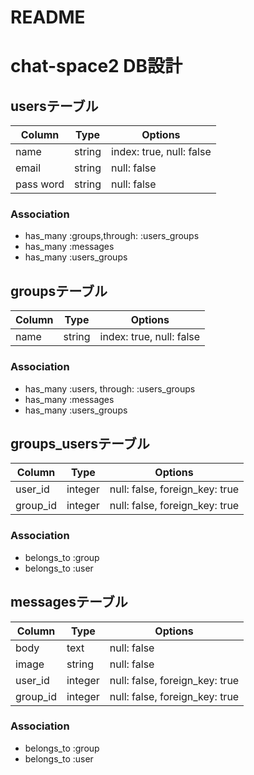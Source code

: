 # README

# chat-space2 DB設計

## usersテーブル

|Column|Type|Options|
|------|----|-------|
|name|string|index: true, null: false|
|email|string|null: false|
|pass word|string|null: false|
### Association

- has_many :groups,through: :users_groups
- has_many :messages
- has_many :users_groups

## groupsテーブル

|Column|Type|Options|
|------|----|-------|
|name|string|index: true, null: false|

### Association
- has_many :users, through: :users_groups
- has_many :messages
- has_many :users_groups

## groups_usersテーブル

|Column|Type|Options|
|------|----|-------|
|user_id|integer|null: false, foreign_key: true|
|group_id|integer|null: false, foreign_key: true|

### Association
- belongs_to :group
- belongs_to :user

## messagesテーブル

|Column|Type|Options|
|------|----|-------|
|body|text|null: false|
|image|string|null: false|
|user_id|integer|null: false, foreign_key: true|
|group_id|integer|null: false, foreign_key: true|

### Association
- belongs_to :group
- belongs_to :user
